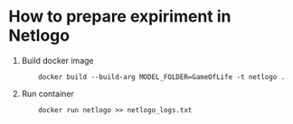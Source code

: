 # How to prepare expiriment in Netlogo
1. Build docker image
    ```docker
        docker build --build-arg MODEL_FOLDER=GameOfLife -t netlogo .
    ```
2. Run container
    ```docker
        docker run netlogo >> netlogo_logs.txt
    ```